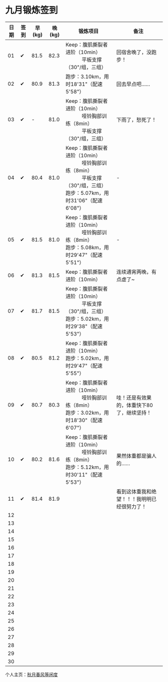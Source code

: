 # 九月锻炼签到

| 日期 | 签到 | 早(kg) | 晚(kg) | 锻炼项目 | 备注 |
|----|---|---|---|---|---|
| 01 | ✔ | 81.5 | 82.3 | Keep：腹肌撕裂者进阶（10min）<br> &nbsp;&nbsp;&nbsp;&nbsp;&nbsp;&nbsp;&nbsp;&nbsp;&nbsp;&nbsp;&nbsp;&nbsp;平板支撑（30"/组，三组） | 回宿舍晚了，没跑步！ |
| 02 | ✔ | 80.9 | 81.3 | 跑步：3.10km，用时18'31"（配速5'58"） | 回去早点吧…… |
| 03 | ✔ | - | 81.0 | Keep：腹肌撕裂者进阶（10min）<br> &nbsp;&nbsp;&nbsp;&nbsp;&nbsp;&nbsp;&nbsp;&nbsp;&nbsp;&nbsp;&nbsp;&nbsp;哑铃胸部训练（8min） <br> &nbsp;&nbsp;&nbsp;&nbsp;&nbsp;&nbsp;&nbsp;&nbsp;&nbsp;&nbsp;&nbsp;&nbsp;平板支撑（30"/组，三组） | 下雨了，愁死了！ |
| 04 | ✔ | 80.4 | 81.0 | Keep：腹肌撕裂者进阶（10min）<br> &nbsp;&nbsp;&nbsp;&nbsp;&nbsp;&nbsp;&nbsp;&nbsp;&nbsp;&nbsp;&nbsp;&nbsp;哑铃胸部训练（8min） <br> &nbsp;&nbsp;&nbsp;&nbsp;&nbsp;&nbsp;&nbsp;&nbsp;&nbsp;&nbsp;&nbsp;&nbsp;平板支撑（30"/组，三组）<br> 跑步：5.07km，用时31'06"（配速6'08"） | - |
| 05 | ✔ | 81.5 | 81.0 | Keep：腹肌撕裂者进阶（10min）<br> &nbsp;&nbsp;&nbsp;&nbsp;&nbsp;&nbsp;&nbsp;&nbsp;&nbsp;&nbsp;&nbsp;&nbsp;哑铃胸部训练（8min） <br> 跑步：5.08km，用时29'47"（配速5'51"） | - |
| 06 | ✔ | 81.3 | 81.5 | Keep：腹肌撕裂者进阶（10min） | 连续通宵两晚，有点虚了~ |
| 07 | ✔ | 81.7 | 81.5 | Keep：腹肌撕裂者进阶（10min）<br> &nbsp;&nbsp;&nbsp;&nbsp;&nbsp;&nbsp;&nbsp;&nbsp;&nbsp;&nbsp;&nbsp;&nbsp;平板支撑（30"/组，三组）<br> 跑步：5.02km，用时29'38"（配速5'53"） |  |
| 08 | ✔ | 80.5 | 81.2 | Keep：腹肌撕裂者进阶（10min）<br> 跑步：5.02km，用时29'47"（配速5'55"） |  |
| 09 | ✔ | 80.7 | 80.3 | Keep：腹肌撕裂者进阶（10min）<br> &nbsp;&nbsp;&nbsp;&nbsp;&nbsp;&nbsp;&nbsp;&nbsp;&nbsp;&nbsp;&nbsp;&nbsp;哑铃胸部训练（8min）<br> 跑步：3.02km，用时18'30"（配速6'07"） | 哇！还是有效果的，体重快下80了，继续坚持！ |
| 10 | ✔ | 80.2 | 81.6 | Keep：腹肌撕裂者进阶（10min）<br> &nbsp;&nbsp;&nbsp;&nbsp;&nbsp;&nbsp;&nbsp;&nbsp;&nbsp;&nbsp;&nbsp;&nbsp;哑铃胸部训练（8min）<br> 跑步：5.12km，用时30'11"（配速5'53"） | 果然体重都是骗人的…… |
| 11 | ✔ | 81.4 | 81.9 |  | 看到这体重我和绝望！！！我明明已经很努力了！ |
| 12 |  |  |  |  |  |
| 13 |  |  |  |  |  |
| 14 |  |  |  |  |  |
| 15 |  |  |  |  |  |
| 16 |  |  |  |  |  |
| 17 |  |  |  |  |  |
| 18 |  |  |  |  |  |
| 19 |  |  |  |  |  |
| 20 |  |  |  |  |  |
| 21 |  |  |  |  |  |
| 22 |  |  |  |  |  |
| 23 |  |  |  |  |  |
| 24 |  |  |  |  |  |
| 25 |  |  |  |  |  |
| 26 |  |  |  |  |  |
| 27 |  |  |  |  |  |
| 28 |  |  |  |  |  |
| 29 |  |  |  |  |  |
| 30 |  |  |  |  |  |

个人主页：<a href="http://renkaigis.com/" target="_blank">秋月春风等闲度</a>
